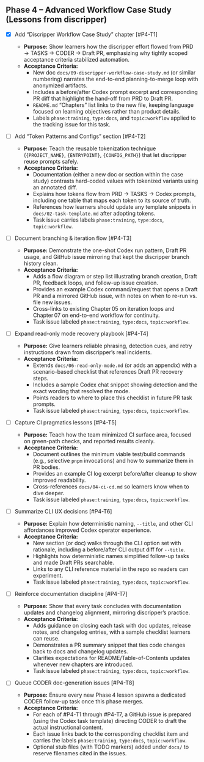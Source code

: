 ## Phase 4 – Advanced Workflow Case Study (Lessons from discripper)

- [x] Add “Discripper Workflow Case Study” chapter [#P4-T1]
  - **Purpose:** Show learners how the discripper effort flowed from PRD → TASKS → CODER → Draft PR, emphasizing why tightly scoped acceptance criteria stabilized automation.
  - **Acceptance Criteria:**
    - New doc `docs/09-discripper-workflow-case-study.md` (or similar numbering) narrates the end-to-end planning-to-merge loop with anonymized artifacts.
    - Includes a before/after Codex prompt excerpt and corresponding PR diff that highlight the hand-off from PRD to Draft PR.
    - `README.md` “Chapters” list links to the new file, keeping language focused on learning objectives rather than product details.
    - Labels `phase:training`, `type:docs`, and `topic:workflow` applied to the tracking issue for this task.

- [ ] Add “Token Patterns and Configs” section [#P4-T2]
  - **Purpose:** Teach the reusable tokenization technique (`{PROJECT_NAME}`, `{ENTRYPOINT}`, `{CONFIG_PATH}`) that let discripper reuse prompts safely.
  - **Acceptance Criteria:**
    - Documentation (either a new doc or section within the case study) contrasts hard-coded values with tokenized variants using an annotated diff.
    - Explains how tokens flow from PRD → TASKS → Codex prompts, including one table that maps each token to its source of truth.
    - References how learners should update any template snippets in `docs/02-task-template.md` after adopting tokens.
    - Task issue carries labels `phase:training`, `type:docs`, `topic:workflow`.

- [ ] Document branching & iteration flow [#P4-T3]
  - **Purpose:** Demonstrate the one-shot Codex run pattern, Draft PR usage, and GitHub issue mirroring that kept the discripper branch history clean.
  - **Acceptance Criteria:**
    - Adds a flow diagram or step list illustrating branch creation, Draft PR, feedback loops, and follow-up issue creation.
    - Provides an example Codex command/request that opens a Draft PR and a mirrored GitHub issue, with notes on when to re-run vs. file new issues.
    - Cross-links to existing Chapter 05 on iteration loops and Chapter 07 on end-to-end workflow for continuity.
    - Task issue labeled `phase:training`, `type:docs`, `topic:workflow`.

- [ ] Expand read-only mode recovery playbook [#P4-T4]
  - **Purpose:** Give learners reliable phrasing, detection cues, and retry instructions drawn from discripper’s real incidents.
  - **Acceptance Criteria:**
    - Extends `docs/06-read-only-mode.md` (or adds an appendix) with a scenario-based checklist that references Draft PR recovery steps.
    - Includes a sample Codex chat snippet showing detection and the exact wording that resolved the mode.
    - Points readers to where to place this checklist in future PR task prompts.
    - Task issue labeled `phase:training`, `type:docs`, `topic:workflow`.

- [ ] Capture CI pragmatics lessons [#P4-T5]
  - **Purpose:** Teach how the team minimized CI surface area, focused on green-path checks, and reported results cleanly.
  - **Acceptance Criteria:**
    - Document outlines the minimum viable test/build commands (e.g., selective `pnpm` invocations) and how to summarize them in PR bodies.
    - Provides an example CI log excerpt before/after cleanup to show improved readability.
    - Cross-references `docs/04-ci-cd.md` so learners know when to dive deeper.
    - Task issue labeled `phase:training`, `type:docs`, `topic:workflow`.

- [ ] Summarize CLI UX decisions [#P4-T6]
  - **Purpose:** Explain how deterministic naming, `--title`, and other CLI affordances improved Codex operator experience.
  - **Acceptance Criteria:**
    - New section (or doc) walks through the CLI option set with rationale, including a before/after CLI output diff for `--title`.
    - Highlights how deterministic names simplified follow-up tasks and made Draft PRs searchable.
    - Links to any CLI reference material in the repo so readers can experiment.
    - Task issue labeled `phase:training`, `type:docs`, `topic:workflow`.

- [ ] Reinforce documentation discipline [#P4-T7]
  - **Purpose:** Show that every task concludes with documentation updates and changelog alignment, mirroring discripper’s practice.
  - **Acceptance Criteria:**
    - Adds guidance on closing each task with doc updates, release notes, and changelog entries, with a sample checklist learners can reuse.
    - Demonstrates a PR summary snippet that ties code changes back to docs and changelog updates.
    - Clarifies expectations for README/Table-of-Contents updates whenever new chapters are introduced.
    - Task issue labeled `phase:training`, `type:docs`, `topic:workflow`.

- [ ] Queue CODER doc-generation issues [#P4-T8]
  - **Purpose:** Ensure every new Phase 4 lesson spawns a dedicated CODER follow-up task once this phase merges.
  - **Acceptance Criteria:**
    - For each of #P4-T1 through #P4-T7, a GitHub issue is prepared (using the Codex task template) directing CODER to draft the actual instructional content.
    - Each issue links back to the corresponding checklist item and carries the labels `phase:training`, `type:docs`, `topic:workflow`.
    - Optional stub files (with TODO markers) added under `docs/` to reserve filenames cited in the issues.
